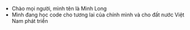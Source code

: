 - Chào mọi người, mình tên là Minh Long
- Mình đang học code cho tương lai của chính mình và cho đất nước Việt Nam phát triển
<!---
NHẮC NHỞ BẢN THÂN: CODE KHÔNG CHỈ ĐỂ CHƠI, MÀ CÒN ĐỂ XÂY DỰNG CẢ TƯƠNG LAI
--->
